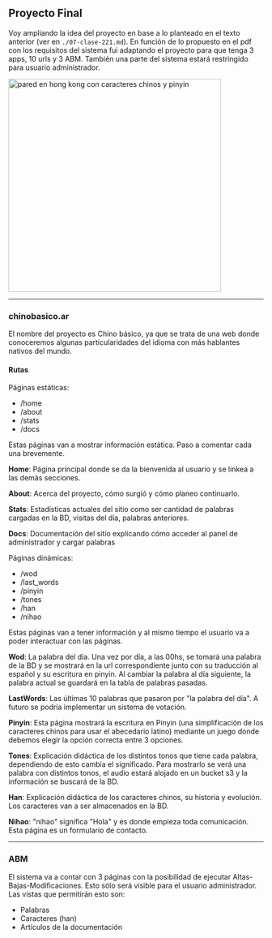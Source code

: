 ## Proyecto Final

Voy ampliando la idea del proyecto en base a lo planteado en el texto anterior (ver en `./07-clase-221.md`).
En función de lo propuesto en el pdf con los requisitos del sistema fui adaptando el proyecto para que tenga 3 apps, 10 urls y 3 ABM. También una parte del sistema estará restringido para usuario administrador.

<img src="https://upload.wikimedia.org/wikipedia/commons/6/61/Dajia-shuo-Putonghua-2817.jpg" alt="pared en hong kong con caracteres chinos y pinyin" width="420"/>

---

### chinobasico.ar 

El nombre del proyecto es Chino básico, ya que se trata de una web donde conoceremos algunas particularidades del idioma con más hablantes nativos del mundo.

 #### Rutas
 
 Páginas estáticas:
 
 - /home
 - /about
 - /stats
 - /docs

Estas páginas van a mostrar información estática. Paso a comentar cada una brevemente.

**Home**: Página principal donde se da la bienvenida al usuario y se linkea a las demás secciones.

**About**: Acerca del proyecto, cómo surgió y cómo planeo continuarlo.

**Stats**: Estadísticas actuales del sitio como ser cantidad de palabras cargadas en la BD, visitas del día, palabras anteriores.

**Docs**: Documentación del sitio explicando cómo acceder al panel de administrador y cargar palabras

Páginas dinámicas:

- /wod
- /last_words
- /pinyin
- /tones
- /han
- /nihao

Estas páginas van a tener información y al mismo tiempo el usuario va a poder interactuar con las páginas.

**Wod**: La palabra del día. Una vez por día, a las 00hs, se tomará una palabra de la BD y se mostrará en la url correspondiente junto con su traducción al español y su escritura en pinyin. Al cambiar la palabra al día siguiente, la palabra actual se guardará en la tabla de palabras pasadas.

**LastWords**: Las últimas 10 palabras que pasaron por "la palabra del día". A futuro se podría implementar un sistema de votación.

**Pinyin**: Esta página mostrará la escritura en Pinyin (una simplificación de los caracteres chinos para usar el abecedario latino) mediante un juego donde debemos elegir la opción correcta entre 3 opciones.

**Tones**: Explicación didáctica de los distintos tonos que tiene cada palabra, dependiendo de esto cambia el significado. Para mostrarlo se verá una palabra con distintos tonos, el audio estará alojado en un bucket s3 y la información se buscará de la BD.

**Han**: Explicación didáctica de los caracteres chinos, su historia y evolución. Los caracteres van a ser almacenados en la BD.

**Nihao**: "nihao" significa "Hola" y es donde empieza toda comunicación. Esta página es un formulario de contacto.

---

### ABM

El sistema va a contar con 3 páginas con la posibilidad de ejecutar Altas-Bajas-Modificaciones. Esto sólo será visible para el usuario administrador. Las vistas que permitirán esto son:

- Palabras
- Caracteres (han)
- Artículos de la documentación